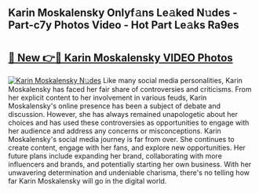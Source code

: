 ## Karin Moskalensky Onlyf𝚊ns Le𝚊ked N𝚞des - Part-c7y Photos Video - Hot Part Le𝚊ks Ra9es

# <h2><a href="http://ab57903.deff.icu/?id=Karin+Moskalensky">🔗 New 👉🔴 Karin Moskalensky VIDEO Photos</a></h2>

[![Karin Moskalensky N𝚞des](https://i.imgur.com/rIISA9y.gif)](http://ab57903.deff.icu/?id=Karin+Moskalensky)
Like many social media personalities, Karin Moskalensky has faced her fair share of controversies and criticisms. From her explicit content to her involvement in various feuds, Karin Moskalensky's online presence has been a subject of debate and discussion. However, she has always remained unapologetic about her choices and has used these controversies as opportunities to engage with her audience and address any concerns or misconceptions. Karin Moskalensky's social media journey is far from over. She continues to create content, engage with her fans, and explore new opportunities. Her future plans include expanding her brand, collaborating with more influencers and brands, and potentially starting her own business. With her unwavering determination and undeniable charisma, there's no telling how far Karin Moskalensky will go in the digital world.
